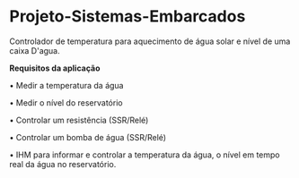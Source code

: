 # Projeto-Sistemas-Embarcados
Controlador de temperatura para aquecimento de água solar e nível de uma caixa D'agua.


<b>Requisitos da aplicação</b>

• Medir a temperatura da água

• Medir o nível do reservatório

• Controlar um resistência (SSR/Relé)

• Controlar um bomba de água (SSR/Relé)

• IHM para informar e controlar a temperatura da água, o nível em tempo real da água no reservatório.

